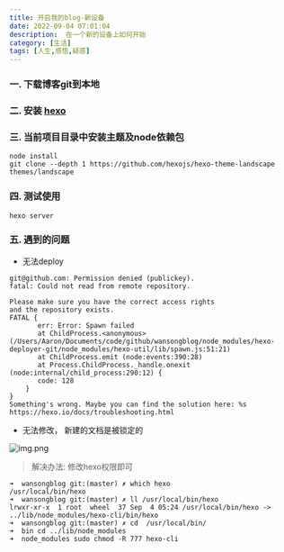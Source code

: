```yaml
---
title: 开启我的blog-新设备
date: 2022-09-04 07:01:04
description:  在一个新的设备上如何开始
category: [生活]
tags: [人生,感悟,疑惑]
---
```

### 一. 下载博客git到本地
### 二. 安装 [hexo](https://hexo.io/zh-cn/)
### 三. 当前项目目录中安装主题及node依赖包

```shell
node install
git clone --depth 1 https://github.com/hexojs/hexo-theme-landscape themes/landscape
```

### 四. 测试使用

```shell
hexo server 
```
### 五. 遇到的问题

* 无法deploy 

```shell 
git@github.com: Permission denied (publickey).
fatal: Could not read from remote repository.

Please make sure you have the correct access rights
and the repository exists.
FATAL {
       err: Error: Spawn failed
       at ChildProcess.<anonymous> (/Users/Aaron/Documents/code/github/wansongblog/node_modules/hexo-deployer-git/node_modules/hexo-util/lib/spawn.js:51:21)
       at ChildProcess.emit (node:events:390:28)
       at Process.ChildProcess._handle.onexit (node:internal/child_process:290:12) {
       code: 128
    }
} 
Something's wrong. Maybe you can find the solution here: %s https://hexo.io/docs/troubleshooting.html

```
* 无法修改， 新建的文档是被锁定的

![img.png](new_doc_error.png)

> 解决办法: 修改hexo权限即可

```shell
➜  wansongblog git:(master) ✗ which hexo
/usr/local/bin/hexo
➜  wansongblog git:(master) ✗ ll /usr/local/bin/hexo
lrwxr-xr-x  1 root  wheel  37 Sep  4 05:24 /usr/local/bin/hexo -> ../lib/node_modules/hexo-cli/bin/hexo
➜  wansongblog git:(master) ✗ cd  /usr/local/bin/
➜  bin cd ../lib/node_modules
➜  node_modules sudo chmod -R 777 hexo-cli
```
